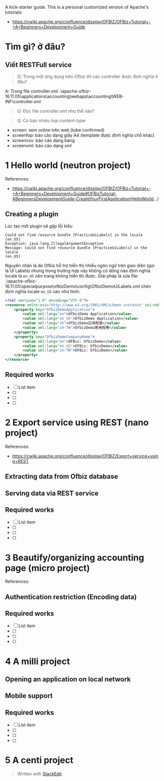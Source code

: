 A kick-starter guide.
This is a personal customized version of Apache's tutorials:
- https://cwiki.apache.org/confluence/display/OFBIZ/OFBiz+Tutorial+-+A+Beginners+Development+Guide

# Tìm gì? ở đâu?

## Viết RESTFull service

> Q: Trong một ứng dụng trên Ofbiz thì các controller được định nghĩa ở đâu?

A: Trong file controller.xml 
.\apache-ofbiz-16.11.05\applications\accounting\webapp\accounting\WEB-INF\controller.xml

> Q: Đọc file controller.xml như thế nào?

<!-- Request Mappings -->
<!-- end of request mappings -->
<!-- View Mappings -->
<!-- Lookup mappings -->
<!-- Assignment Mappings -->
<!-- end of view mappings -->
 
> Q: Có bao nhiêu loại content-type

- screen: xem online trên web (tobe confirmed)
- screenfop: báo cáo dạng giấy A4 (template được định nghĩa chỗ khác)
- screencsv: báo cáo dạng bảng
- screenxml: báo cáo dạng xml

# 1 Hello world (neutron project)

References:
 -  https://cwiki.apache.org/confluence/display/OFBIZ/OFBiz+Tutorial+-+A+Beginners+Development+Guide#OFBizTutorial-ABeginnersDevelopmentGuide-CreateYourFirstApplication(HelloWorld...)

## Creating a plugin

Lúc tạo mới plugin sẽ gặp lỗi kiểu 
```
Could not find resource bundle [PracticeUiLabels] in the locale [en_US]  
Exception: java.lang.IllegalArgumentException  
Message: Could not find resource bundle [PracticeUiLabels] in the locale  
[en_US]
```
Nguyên nhân là do Ofbiz hỗ trợ hiển thị nhiều ngôn ngữ trên giao diện (gọi là UI Labels) nhưng trong trường hợp này không có dòng nào định nghĩa locale là `en_US` nên trang không hiển thị được.
Giải pháp là sửa file: .\apache-ofbiz-16.11.05\specialpurpose\ofbizDemo\config\OfbizDemoUiLabels.xml
chèn định nghĩa locale `en_US` vào như hình:
```xml
<?xml version="1.0" encoding="UTF-8"?>
<resource xmlns:xsi="http://www.w3.org/2001/XMLSchema-instance" xsi:noNamespaceSchemaLocation="http://ofbiz.apache.org/dtds/ofbiz-properties.xsd">
    <property key="OfbizDemoApplication">
        <value xml:lang="en">OfbizDemo Application</value>
        <value xml:lang="en_US">OfbizDemo Application</value>
        <value xml:lang="zh">OfbizDemo应用程庿</value>
        <value xml:lang="zh-TW">OfbizDemo應用程弿</value>
    </property>
    <property key="OfbizDemoCompanyName">
        <value xml:lang="en">OFBiz: OfbizDemo</value>
        <value xml:lang="en_US">OFBiz: OfbizDemo</value>
        <value xml:lang="zh-TW">OFBiz: OfbizDemo</value>
    </property>
</resource>
```


## Required works

 - [ ] List item
 - [ ]  
 - [ ]  
 - [ ] 

# 2 Export service using REST (nano project)

References:
 - https://cwiki.apache.org/confluence/display/OFBIZ/Export+service+using+REST

##  Extracting data from Ofbiz database

## Serving data via REST service
## Required works

 - [ ] List item
 - [ ]  
 - [ ]  
 - [ ] 

# 3 Beautify/organizing accounting page (micro project)

References:

## Authentication restriction (Encoding data)
## Required works

 - [ ] List item
 - [ ]  
 - [ ]  
 - [ ] 


# 4 A milli project

## Opening an application on local network

## Mobile support

## Required works

 - [ ] List item
 - [ ]  
 - [ ]  
 - [ ] 

# 5 A centi project 


> Written with [StackEdit](https://stackedit.io/).
<!--stackedit_data:
eyJoaXN0b3J5IjpbLTE2MzY5NDc3OCw4MDk0NjAxOTMsLTIwMD
U0MDM0NDBdfQ==
-->